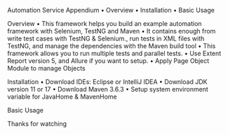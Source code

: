 Automation Service
Appendium
•	Overview
•	Installation
•	Basic Usage


Overview
•	This framework helps you build an example automation framework with Selenium, TestNG and Maven
•	It contains enough from write test cases with TestNG & Selenium., run tests in XML files with TestNG, and manage the dependencies with the Maven build tool
•	This framework allows you to run multiple tests and parallel tests.
•	Use Extent Report version 5, and Allure if you want to setup.
•	Apply Page Object Module to manage Objects


Installation
•	Download IDEs: Eclipse or IntelliJ IDEA 
•	Download JDK version 11 or 17
•	Download Maven 3.6.3
•	Setup system environment variable for JavaHome & MavenHome


Basic Usage


Thanks for watching
